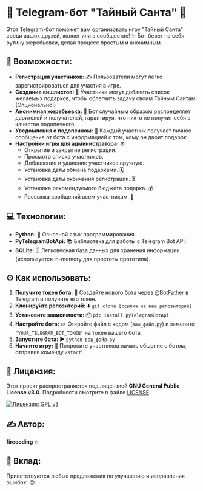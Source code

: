 # 🎅 Telegram-бот "Тайный Санта" 🎁


Этот Telegram-бот поможет вам организовать игру "Тайный Санта" среди ваших друзей, коллег или в сообществе! ✨ Бот берет на себя рутину жеребьевки, делая процесс простым и анонимным.

## 🚀 Возможности:

* **Регистрация участников:** ✍️  Пользователи могут легко зарегистрироваться для участия в игре.
* **Создание вишлистов:** 📝 Участники могут добавить список желаемых подарков, чтобы облегчить задачу своим Тайным Сантам. (Опционально!)
* **Анонимная жеребьевка:** 🤫 Бот случайным образом распределяет дарителей и получателей, гарантируя, что никто не получит себя в качестве подопечного.
* **Уведомления о подопечном:** 💌 Каждый участник получает личное сообщение от бота с информацией о том, кому он дарит подарок.
* **Настройки игры для администратора:** ⚙️
    * Открытие и закрытие регистрации.
    * Просмотр списка участников.
    * Добавление и удаление участников вручную.
    * Установка даты обмена подарками. 🗓️
    * Установка даты окончания регистрации. ⏳
    * Установка рекомендуемого бюджета подарка. 💰
    * Рассылка сообщений всем участникам. 📢

## 💻 Технологии:

* **Python:** 🐍 Основной язык программирования.
* **PyTelegramBotApi:** 📚 Библиотека для работы с Telegram Bot API.
* **SQLite:** 🗄️ Легковесная база данных для хранения информации (используется in-memory для простоты прототипа).

## ⚙️ Как использовать:

1. **Получите токен бота:** 🤖 Создайте нового бота через [@BotFather](https://t.me/BotFather) в Telegram и получите его токен.
2. **Клонируйте репозиторий:** ⬇️ `git clone [ссылка на ваш репозиторий]`
3. **Установите зависимости:** 📦 `pip install pyTelegramBotApi`
4. **Настройте бота:** ✏️ Откройте файл с кодом (`ваш_файл.py`) и замените `"YOUR_TELEGRAM_BOT_TOKEN"` на токен вашего бота.
5. **Запустите бота:** ▶️ `python ваш_файл.py`
6. **Начните игру:** 🎉 Попросите участников начать общение с ботом, отправив команду `/start`!

## 📜 Лицензия:

Этот проект распространяется под лицензией **GNU General Public License v3.0**. Подробности смотрите в файле [LICENSE](LICENSE).

[![Лицензия: GPL v3](https://img.shields.io/badge/License-GPLv3-blue.svg)](https://www.gnu.org/licenses/gpl-3.0)

## ✍️ Автор:

**firecoding** 🔥

## 🙏 Вклад:

Приветствуются любые предложения по улучшению и исправления ошибок! 😊